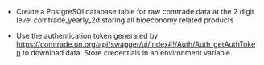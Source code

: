 

- Create a PostgreSQl database table for raw comtrade data at the 2 digit level
  comtrade_yearly_2d storing all bioeconomy related products

- Use the authentication token generated by 
  https://comtrade.un.org/api/swagger/ui/index#!/Auth/Auth_getAuthToken
  to download data.
  Store credentials in an environment variable.

